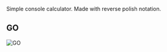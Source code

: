 Simple console calculator. Made with reverse polish notation.

## GO
![GO](https://skillicons.dev/icons?i=golang)